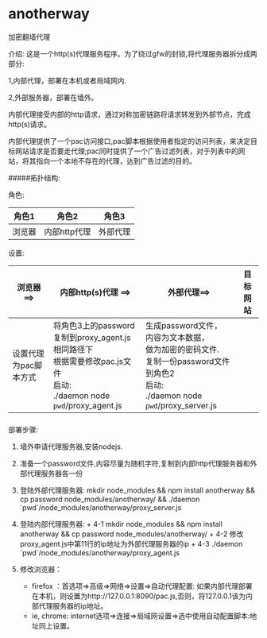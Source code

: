 # anotherway
加密翻墙代理

介绍:
这是一个http(s)代理服务程序。为了绕过gfw的封锁,将代理服务器拆分成两部分:

1,内部代理，部署在本机或者局域网内.

2,外部服务器，部署在墙外。

内部代理接受内部的http请求，通过对称加密链路将请求转发到外部节点，完成http(s)请求。

内部代理提供了一个pac访问接口,pac脚本根据使用者指定的访问列表，来决定目标网站请求是否要走代理;pac同时提供了一个广告过滤列表，对于列表中的网站，将其指向一个本地不存在的代理，达到广告过滤的目的。


#####拓扑结构:

角色:

角色1 | 角色2 | 角色3
------|-------|------
浏览器|内部http代理|外部代理


设置:

|        浏览器 ==>|内部http(s)代理 ==>| 外部代理==>|目标网站 |
|---------------|----------------|---------|---------|
|设置代理为pac脚本方式|将角色3上的password<br>复制到proxy_agent.js <br>相同路径下<br>根据需要修改pac.js文件<br>启动:<br>./daemon node `pwd`/proxy_agent.js| 生成password文件，<br>内容为文本数据，<br>做为加密的密码文件.<br>复制一份password文件到角色2<br>启动: <br>./daemon node `pwd`/proxy_server.js |

#####

部署步骤:

   1. 墙外申请代理服务器,安装nodejs.<br>
   2. 准备一个password文件,内容尽量为随机字符,复制到内部http代理服务器和外部代理服务器各一份<br>
   3. 登陆外部代理服务器: mkdir node_modules && npm install anotherway && cp password node_modules/anotherway/ && ./daemon \`pwd\`/node_modules/anotherway/proxy_server.js<br>
   
   4. 登陆内部代理服务器: 
     + 4-1 mkdir node_modules && npm install anotherway && cp password node_modules/anotherway/
     + 4-2 修改proxy_agent.js中第11行的ip地址为外部代理服务器的ip
     + 4-3 ./daemon \`pwd\`/node_modules/anotherway/proxy_agent.js
     
   5. 修改浏览器：
      + firefox ：首选项=>高级=>网络=>设置=>自动代理配置: 如果内部代理部署在本机，则设置为http://127.0.0.1:8090/pac.js,否则，将127.0.0.1该为内部代理服务器的ip地址。
      + ie, chrome: internet选项=>连接=>局域网设置=>选中使用自动配置脚本:地址同上设置。
